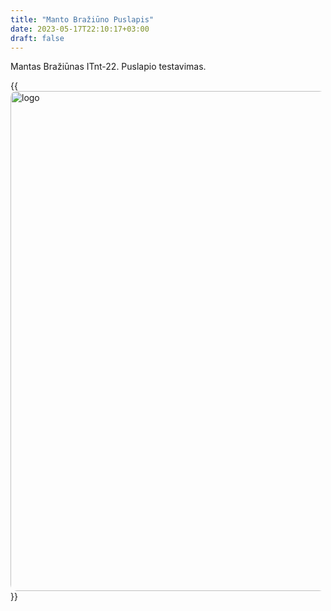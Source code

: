 ```yaml
---
title: "Manto Bražiūno Puslapis"
date: 2023-05-17T22:10:17+03:00
draft: false
---
```


Mantas Bražiūnas ITnt-22. Puslapio testavimas.


{{<image src="../logo.png" alt="logo" position="center" style="border-radius: 10px;" width="800" >}}

